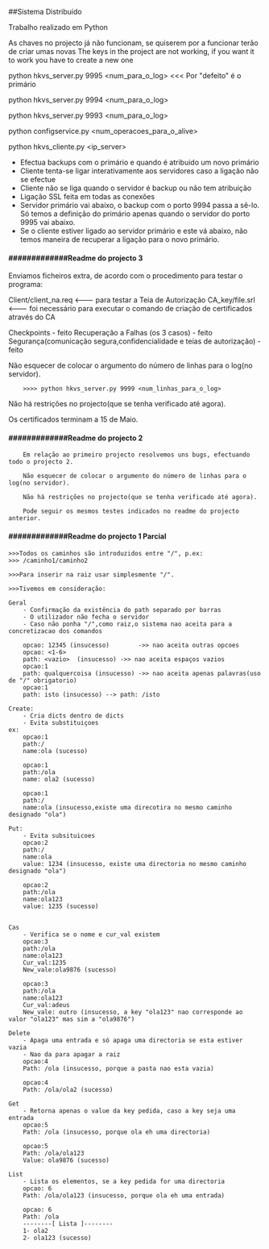 ##Sistema Distribuído

Trabalho realizado em Python

As chaves no projecto já não funcionam, se quiserem por a funcionar terão de criar umas novas
The keys in the project are not working, if you want it to work you have to create a new one

python hkvs_server.py 9995 <num_para_o_log>    <<< Por "defeito" é o primário

python hkvs_server.py 9994 <num_para_o_log>

python hkvs_server.py 9993 <num_para_o_log>

python configservice.py <num_operacoes_para_o_alive> <timeout>

python hkvs_cliente.py <ip_server> <porto>


- Efectua backups com o primário e quando é atribuido um novo primário
- Cliente tenta-se ligar interativamente aos servidores caso a ligação não se efectue
- Cliente não se liga quando o servidor é backup ou não tem atribuição
- Ligação SSL feita em todas as conexões 
- Servidor primário vai abaixo, o backup com o porto 9994 passa a sê-lo. Só temos a definição do primário apenas quando o servidor do porto 9995 vai abaixo.
- Se o cliente estiver ligado ao servidor primário e este vá abaixo, não temos maneira de recuperar a ligação para o novo primário.
											


####		#############Readme do projecto 3 #################


Enviamos ficheiros extra, de acordo com o procedimento para testar o programa:

Client/client_na.req 	<---		para testar a Teia de Autorização
CA_key/file.srl		<---		foi necessário para executar o comando de criação de certificados através do CA

Checkpoints 								- feito
Recuperação a Falhas  (os 3 casos) 					- feito
Segurança(comunicação segura,confidencialidade e teias de autorização) 	- feito


Não esquecer de colocar o argumento do número de linhas para o log(no servidor).  
	
		>>>> python hkvs_server.py 9999 <num_linhas_para_o_log>

Não há restrições no projecto(que se tenha verificado até agora).

Os certificados terminam a 15 de Maio.


####		#############Readme do projecto 2 #################



		Em relação ao primeiro projecto resolvemos uns bugs, efectuando todo o projecto 2.

		Não esquecer de colocar o argumento do número de linhas para o log(no servidor).

		Não há restrições no projecto(que se tenha verificado até agora).

		Pode seguir os mesmos testes indicados no readme do projecto anterior.


											
####		#############Readme do projecto 1 Parcial #################
					


	>>>Todos os caminhos são introduzidos entre "/", p.ex:
	>>>	/caminho1/caminho2

	>>>Para inserir na raiz usar simplesmente "/".

	>>>Tivemos em consideração:

	Geral
		- Confirmação da existência do path separado por barras
		- O utilizador não fecha o servidor
		- Caso não ponha "/",como raiz,o sistema nao aceita para a concretizacao dos comandos

		opcao: 12345 (insucesso)		->> nao aceita outras opcoes
		opcao: <1-6>
		path: <vazio>  (insucesso) ->> nao aceita espaços vazios
		opcao:1
		path: qualquercoisa (insucesso) ->> nao aceita apenas palavras(uso de "/" obrigatorio)
		opcao:1
		path: isto (insucesso) --> path: /isto

	Create:
		- Cria dicts dentro de dicts 
		- Evita substituiçoes 	
	ex:
		opcao:1
		path:/
		name:ola (sucesso)

		opcao:1
		path:/ola
		name: ola2 (sucesso)

		opcao:1
		path:/
		name:ola (insucesso,existe uma direcotira no mesmo caminho designado "ola")

	Put:
		- Evita subsituicoes
		opcao:2
		path:/
		name:ola
		value: 1234 (insucesso, existe uma directoria no mesmo caminho designado "ola")

		opcao:2
		path:/ola
		name:ola123
		value: 1235 (sucesso)


	Cas
		- Verifica se o nome e cur_val existem
		opcao:3
		path:/ola
		name:ola123
		Cur_val:1235
		New_vale:ola9876 (sucesso)

		opcao:3
		path:/ola
		name:ola123
		Cur_val:adeus
		New_vale: outro (insucesso, a key "ola123" nao corresponde ao valor "ola123" mas sim a "ola9876")

	Delete
		- Apaga uma entrada e só apaga uma directoria se esta estiver vazia
		- Nao da para apagar a raiz
		opcao:4
		Path: /ola (insucesso, porque a pasta nao esta vazia)

		opcao:4
		Path: /ola/ola2 (sucesso)	

	Get
		- Retorna apenas o value da key pedida, caso a key seja uma entrada
		opcao:5
		Path: /ola (insucesso, porque ola eh uma directoria)

		opcao:5
		Path: /ola/ola123
		Value: ola9876 (sucesso)

	List
		- Lista os elementos, se a key pedida for uma directoria
		opcao: 6
		Path: /ola/ola123 (insucesso, porque ola eh uma entrada)

		opcao: 6
		Path: /ola
		--------[ Lista ]--------
		1- ola2
		2- ola123 (sucesso)
												
											

